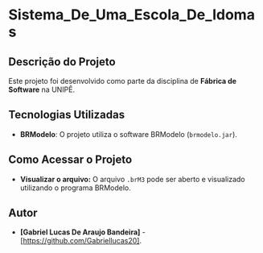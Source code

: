 # Sistema_De_Uma_Escola_De_Idomas

## Descrição do Projeto
Este projeto foi desenvolvido como parte da disciplina de **Fábrica de Software** na UNIPÊ.

## Tecnologias Utilizadas
* **BRModelo**: O projeto utiliza o software BRModelo (`brmodelo.jar`).

## Como Acessar o Projeto
* **Visualizar o arquivo:** O arquivo `.brM3` pode ser aberto e visualizado utilizando o programa BRModelo.

## Autor
* **[Gabriel Lucas De Araujo Bandeira]** - [https://github.com/Gabriellucas20].
